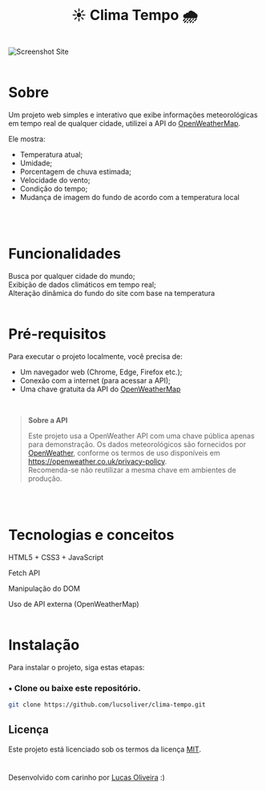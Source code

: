 
<br>
<h1 align="center">☀️ Clima Tempo 🌧️</h1>
<br>
<img src="src/images/video/site.gif" alt="Screenshot Site" style="width:auto; height:auto;" align="center">
<br>
<br>

# Sobre

Um projeto web simples e interativo que exibe informações meteorológicas em tempo real de qualquer cidade, utilizei a API do [OpenWeatherMap](https://openweathermap.org/). <br>

Ele mostra:

- Temperatura atual;
- Umidade;
- Porcentagem de chuva estimada;
- Velocidade do vento;
- Condição do tempo;
- Mudança de imagem do fundo de acordo com a temperatura local
<br>
<br>

# Funcionalidades 

Busca por qualquer cidade do mundo; <br>
Exibição de dados climáticos em tempo real;<br>
Alteração dinâmica do fundo do site com base na temperatura
<br>
<br>

# Pré-requisitos

Para executar o projeto localmente, você precisa de:

- Um navegador web (Chrome, Edge, Firefox etc.);
- Conexão com a internet (para acessar a API);
- Uma chave gratuita da API do [OpenWeatherMap](https://openweathermap.org/api)
<br>

> **Sobre a API** 
> 
> Este projeto usa a OpenWeather API com uma chave pública apenas para demonstração.
> Os dados meteorológicos são fornecidos por [OpenWeather](https://openweathermap.org/), conforme os termos de uso disponíveis em https://openweather.co.uk/privacy-policy.  
> Recomenda-se não reutilizar a mesma chave em ambientes de produção.
<br>

<br>

 # Tecnologias e conceitos

HTML5 + CSS3 + JavaScript

Fetch API

Manipulação do DOM

Uso de API externa (OpenWeatherMap)
<br>
<br>

# Instalação

Para instalar o projeto, siga estas etapas:

### • Clone ou baixe este repositório.

```bash
git clone https://github.com/lucsoliver/clima-tempo.git
```

## Licença

Este projeto está licenciado sob os termos da licença [MIT](LICENSE).

#
Desenvolvido com carinho por [Lucas Oliveira](https://github.com/lucsoliver) :)

